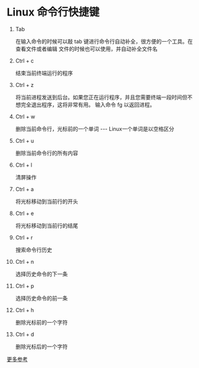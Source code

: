 # Linux 命令行快捷键

1. Tab

    在输入命令的时候可以敲 tab 键进行命令行自动补全，很方便的一个工具。在查看文件或者编辑
    文件的时候也可以使用，并自动补全文件名

2. Ctrl + c

    结束当前终端运行的程序

3. Ctrl + z

    将当前进程发送到后台。如果您正在运行程序，并且您需要终端一段时间但不想完全退出程序，这将非常有用。
    输入命令 fg 以返回进程。

4. Ctrl + w

    删除当前命令行，光标前的一个单词 --- Linux一个单词是以空格区分

5. Ctrl + u

    删除当前命令行的所有内容

6. Ctrl + l

    清屏操作

7. Ctrl + a

    将光标移动到当前行的开头

8. Ctrl + e

    将光标移动到当前行的结尾

9. Ctrl + r

    搜索命令行历史

10. Ctrl + n

    选择历史命令的下一条

11. Ctrl + p

    选择历史命令的前一条

12. Ctrl + h

    删除光标前的一个字符

13. Ctrl + d

    删除光标后的一个字符

[更多参考](https://skorks.com/2009/09/bash-shortcuts-for-maximum-productivity/)
